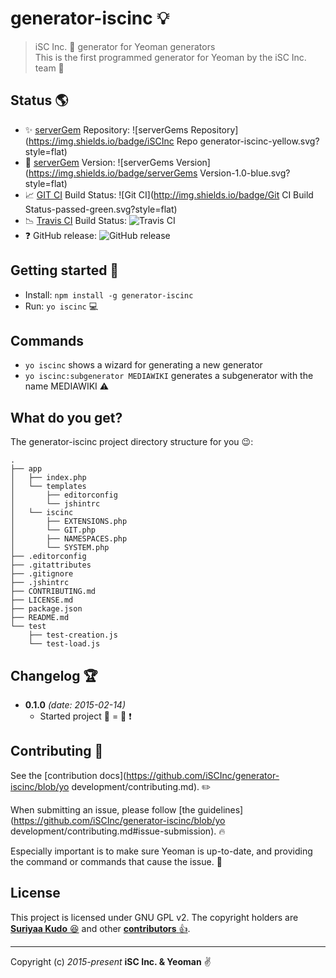 generator-iscinc :bulb:
====

> iSC Inc. :office: generator for Yeoman generators  
> This is the first programmed generator for Yeoman by the iSC Inc. team :couple_with_heart:

## Status :earth_americas:

* :sparkles: [serverGem](https://github.com/serverGems) Repository: ![serverGems Repository](https://img.shields.io/badge/iSCInc Repo generator-iscinc-yellow.svg?style=flat)
* :beers: [serverGem](https://github.com/serverGems) Version: ![serverGems Version](https://img.shields.io/badge/serverGems Version-1.0-blue.svg?style=flat)
* :chart_with_upwards_trend: [GIT CI](https://github.com/git-ci) Build Status: ![Git CI](http://img.shields.io/badge/Git CI Build Status-passed-green.svg?style=flat)
* :chart_with_downwards_trend: [Travis CI](https://travis-ci.org/) Build Status: ![Travis CI](http://img.shields.io/travis/iSCInc/generator-iscinc.svg?style=flat)
* :question: GitHub release: ![GitHub release](https://img.shields.io/github/release/iSCInc/generator-iscinc.svg?style=flat)

[gem]: https://servergems.org/gems/RubyGems
[travis]: http://travis-ci.org/serverGems/RubyGems

## Getting started :checkered_flag:

- Install: `npm install -g generator-iscinc`
- Run: `yo iscinc` :computer:


## Commands

* `yo iscinc` shows a wizard for generating a new generator
* `yo iscinc:subgenerator MEDIAWIKI` generates a subgenerator with the name MEDIAWIKI :warning:


## What do you get?

The generator-iscinc project directory structure for you :wink::

    .
    ├── app
    │   ├── index.php
    │   └── templates
    │       ├── editorconfig
    │       └── jshintrc
    │   └── iscinc
    │       ├── EXTENSIONS.php
    │       └── GIT.php
    │       ├── NAMESPACES.php
    │       └── SYSTEM.php
    ├── .editorconfig
    ├── .gitattributes
    ├── .gitignore
    ├── .jshintrc
    ├── CONTRIBUTING.md
    ├── LICENSE.md
    ├── package.json
    ├── README.md
    └── test
        ├── test-creation.js
        └── test-load.js


## Changelog :trophy:

* **0.1.0** *(date: 2015-02-14)*
    * Started project :birthday: = :seedling: :exclamation:


## Contributing :briefcase:

See the [contribution docs](https://github.com/iSCInc/generator-iscinc/blob/yo development/contributing.md). :pencil2:

When submitting an issue, please follow [the
guidelines](https://github.com/iSCInc/generator-iscinc/blob/yo development/contributing.md#issue-submission). :fire:

Especially important is to make sure Yeoman is up-to-date, and providing the
command or commands that cause the issue. :speech_balloon:


## License

This project is licensed under GNU GPL v2.
The copyright holders are [**Suriyaa Kudo** :laughing:](http://bit.ly/Suriyaa) and other [**contributors** :thumbsup:](https://github.com/iSCInc/generator-iscinc/graphs/contributors).


----
Copyright (c) *2015-present* **iSC Inc. & Yeoman** :v:
